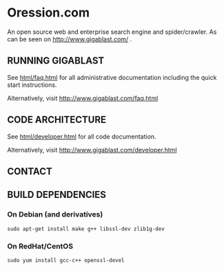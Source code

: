 Oression.com
=========================

An open source web and enterprise search engine and spider/crawler. As can be seen on http://www.gigablast.com/ .

RUNNING GIGABLAST
-----------------

See <a href=html/faq.html>html/faq.html</a> 
for all administrative documentation including 
the quick start instructions.

Alternatively, visit http://www.gigablast.com/faq.html



CODE ARCHITECTURE
-----------------

See <a href=html/developer.html>html/developer.html</a> 
for all code documentation.

Alternatively, visit http://www.gigablast.com/developer.html



CONTACT
-------


BUILD DEPENDENCIES
------------------

### On Debian (and derivatives)

    sudo apt-get install make g++ libssl-dev zlib1g-dev


### On RedHat/CentOS

    sudo yum install gcc-c++ openssl-devel

